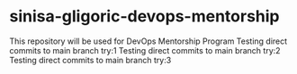 # sinisa-gligoric-devops-mentorship
This repository will be used for DevOps Mentorship Program
Testing direct commits to main branch try:1
Testing direct commits to main branch try:2
Testing direct commits to main branch try:3
